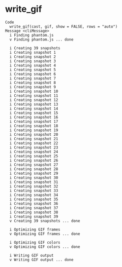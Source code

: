 # write_gif

    Code
      write_gif(cast, gif, show = FALSE, rows = "auto")
    Message <cliMessage>
      i Finding phantom.js
      v Finding phantom.js ... done
      
      i Creating 39 snapshots
      i Creating snapshot 1
      i Creating snapshot 2
      i Creating snapshot 3
      i Creating snapshot 4
      i Creating snapshot 5
      i Creating snapshot 6
      i Creating snapshot 7
      i Creating snapshot 8
      i Creating snapshot 9
      i Creating snapshot 10
      i Creating snapshot 11
      i Creating snapshot 12
      i Creating snapshot 13
      i Creating snapshot 14
      i Creating snapshot 15
      i Creating snapshot 16
      i Creating snapshot 17
      i Creating snapshot 18
      i Creating snapshot 19
      i Creating snapshot 20
      i Creating snapshot 21
      i Creating snapshot 22
      i Creating snapshot 23
      i Creating snapshot 24
      i Creating snapshot 25
      i Creating snapshot 26
      i Creating snapshot 27
      i Creating snapshot 28
      i Creating snapshot 29
      i Creating snapshot 30
      i Creating snapshot 31
      i Creating snapshot 32
      i Creating snapshot 33
      i Creating snapshot 34
      i Creating snapshot 35
      i Creating snapshot 36
      i Creating snapshot 37
      i Creating snapshot 38
      i Creating snapshot 39
      v Creating 39 snapshots ... done
      
      i Optimizing GIF frames
      v Optimizing GIF frames ... done
      
      i Optimizing GIF colors
      v Optimizing GIF colors ... done
      
      i Writing GIF output
      v Writing GIF output ... done
      


